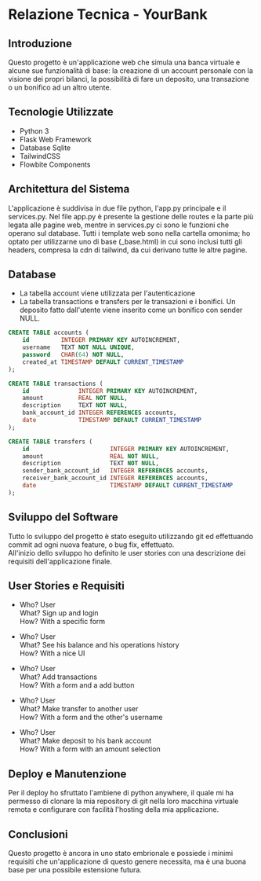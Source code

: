 # Relazione Tecnica - YourBank

## Introduzione

Questo progetto è un'applicazione web che simula una banca virtuale e alcune sue funzionalità di base: la creazione di un account personale con la visione dei propri bilanci, la possibilità di fare un deposito, una transazione o un bonifico ad un altro utente.

## Tecnologie Utilizzate

- Python 3
- Flask Web Framework
- Database Sqlite
- TailwindCSS
- Flowbite Components

## Architettura del Sistema

L'applicazione è suddivisa in due file python, l'app.py principale e il services.py.
Nel file app.py è presente la gestione delle routes e la parte più legata alle pagine web, mentre in services.py ci sono le funzioni che operano sul database.
Tutti i template web sono nella cartella omonima; ho optato per utilizzarne uno di base (\_base.html) in cui sono inclusi tutti gli headers, compresa la cdn di tailwind, da cui derivano tutte le altre pagine.

## Database

- La tabella account viene utilizzata per l'autenticazione
- La tabella transactions e transfers per le transazioni e i bonifici. Un deposito fatto dall'utente viene inserito come un bonifico con sender NULL.

```sql
CREATE TABLE accounts (
    id         INTEGER PRIMARY KEY AUTOINCREMENT,
    username   TEXT NOT NULL UNIQUE,
    password   CHAR(64) NOT NULL,
    created_at TIMESTAMP DEFAULT CURRENT_TIMESTAMP
);

CREATE TABLE transactions (
    id              INTEGER PRIMARY KEY AUTOINCREMENT,
    amount          REAL NOT NULL,
    description     TEXT NOT NULL,
    bank_account_id INTEGER REFERENCES accounts,
    date            TIMESTAMP DEFAULT CURRENT_TIMESTAMP
);

CREATE TABLE transfers (
    id                       INTEGER PRIMARY KEY AUTOINCREMENT,
    amount                   REAL NOT NULL,
    description              TEXT NOT NULL,
    sender_bank_account_id   INTEGER REFERENCES accounts,
    receiver_bank_account_id INTEGER REFERENCES accounts,
    date                     TIMESTAMP DEFAULT CURRENT_TIMESTAMP
);
```

## Sviluppo del Software

Tutto lo sviluppo del progetto è stato eseguito utilizzando git ed effettuando commit ad ogni nuova feature, o bug fix, effettuato. <br>All'inizio dello sviluppo ho definito le user stories con una descrizione dei requisiti dell'applicazione finale.

## User Stories e Requisiti

- Who? User
  <br>
  What? Sign up and login
  <br>
  How? With a specific form

- Who? User
  <br>
  What? See his balance and his operations history
  <br>
  How? With a nice UI

- Who? User
  <br>
  What? Add transactions
  <br>
  How? With a form and a add button

- Who? User
  <br>
  What? Make transfer to another user
  <br>
  How? With a form and the other's username

- Who? User
  <br>
  What? Make deposit to his bank account
  <br>
  How? With a form with an amount selection

## Deploy e Manutenzione

Per il deploy ho sfruttato l'ambiene di python anywhere, il quale mi ha permesso di clonare la mia repository di git nella loro macchina virtuale remota e configurare con facilità l'hosting della mia applicazione.

## Conclusioni

Questo progetto è ancora in uno stato embrionale e possiede i minimi requisiti che un'applicazione di questo genere necessita, ma è una buona base per una possibile estensione futura.
